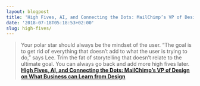 ```yaml
---
layout: blogpost
title: 'High Fives, AI, and Connecting the Dots: MailChimp’s VP of Design on What Business can Learn from Design'
date: '2018-07-18T05:18:53+02:00'
slug: high-fives/
---
```

>Your polar star should always be the mindset of the user. “The goal is to get rid of everything that doesn’t add to what the user is trying to do,” says Lee. Trim the fat of storytelling that doesn’t relate to the ultimate goal. You can always go back and add more high fives later.
**[High Fives, AI, and Connecting the Dots: MailChimp’s VP of Design on What Business can Learn from Design](https://99u.adobe.com/articles/59286/high-fives-ai-and-connecting-the-dots-mailchimps-vp-of-design-on-what-business-can-learn-from-design?utm_content=buffer59db9&utm_medium=twitter.com&utm_source=social&utm_campaign=buffer)**
